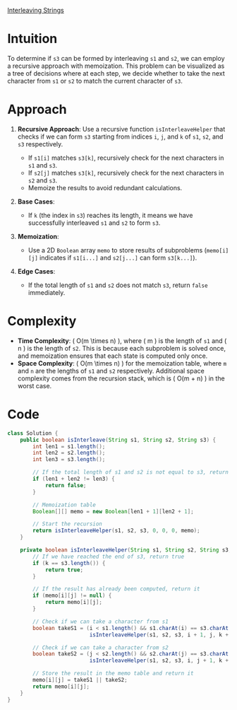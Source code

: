 [Interleaving Strings](https://leetcode.com/problems/interleaving-string/)

# Intuition
To determine if `s3` can be formed by interleaving `s1` and `s2`, we can employ a recursive approach with memoization. This problem can be visualized as a tree of decisions where at each step, we decide whether to take the next character from `s1` or `s2` to match the current character of `s3`.

# Approach
1. **Recursive Approach**: Use a recursive function `isInterleaveHelper` that checks if we can form `s3` starting from indices `i`, `j`, and `k` of `s1`, `s2`, and `s3` respectively.
   - If `s1[i]` matches `s3[k]`, recursively check for the next characters in `s1` and `s3`.
   - If `s2[j]` matches `s3[k]`, recursively check for the next characters in `s2` and `s3`.
   - Memoize the results to avoid redundant calculations.

2. **Base Cases**:
   - If `k` (the index in `s3`) reaches its length, it means we have successfully interleaved `s1` and `s2` to form `s3`.

3. **Memoization**:
   - Use a 2D `Boolean` array `memo` to store results of subproblems (`memo[i][j]` indicates if `s1[i...]` and `s2[j...]` can form `s3[k...]`).

4. **Edge Cases**:
   - If the total length of `s1` and `s2` does not match `s3`, return `false` immediately.

# Complexity
- **Time Complexity**: \( O(m \times n) \), where \( m \) is the length of `s1` and \( n \) is the length of `s2`. This is because each subproblem is solved once, and memoization ensures that each state is computed only once.
- **Space Complexity**: \( O(m \times n) \) for the memoization table, where `m` and `n` are the lengths of `s1` and `s2` respectively. Additional space complexity comes from the recursion stack, which is \( O(m + n) \) in the worst case.

# Code
```java
class Solution {
    public boolean isInterleave(String s1, String s2, String s3) {
        int len1 = s1.length();
        int len2 = s2.length();
        int len3 = s3.length();

        // If the total length of s1 and s2 is not equal to s3, return false immediately
        if (len1 + len2 != len3) {
            return false;
        }

        // Memoization table
        Boolean[][] memo = new Boolean[len1 + 1][len2 + 1];

        // Start the recursion
        return isInterleaveHelper(s1, s2, s3, 0, 0, 0, memo);
    }

    private boolean isInterleaveHelper(String s1, String s2, String s3, int i, int j, int k, Boolean[][] memo) {
        // If we have reached the end of s3, return true
        if (k == s3.length()) {
            return true;
        }

        // If the result has already been computed, return it
        if (memo[i][j] != null) {
            return memo[i][j];
        }

        // Check if we can take a character from s1
        boolean takeS1 = (i < s1.length() && s1.charAt(i) == s3.charAt(k)) && 
                          isInterleaveHelper(s1, s2, s3, i + 1, j, k + 1, memo);

        // Check if we can take a character from s2
        boolean takeS2 = (j < s2.length() && s2.charAt(j) == s3.charAt(k)) && 
                          isInterleaveHelper(s1, s2, s3, i, j + 1, k + 1, memo);

        // Store the result in the memo table and return it
        memo[i][j] = takeS1 || takeS2;
        return memo[i][j];
    }
}
```